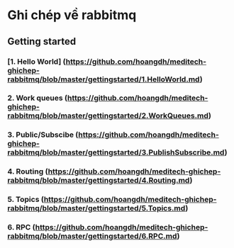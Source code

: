 # Ghi chép về rabbitmq

## Getting started

### [1. Hello World] (https://github.com/hoangdh/meditech-ghichep-rabbitmq/blob/master/gettingstarted/1.HelloWorld.md)
### 2. Work queues (https://github.com/hoangdh/meditech-ghichep-rabbitmq/blob/master/gettingstarted/2.WorkQueues.md)
### 3. Public/Subscibe (https://github.com/hoangdh/meditech-ghichep-rabbitmq/blob/master/gettingstarted/3.PublishSubscribe.md) 
### 4. Routing (https://github.com/hoangdh/meditech-ghichep-rabbitmq/blob/master/gettingstarted/4.Routing.md)
### 5. Topics (https://github.com/hoangdh/meditech-ghichep-rabbitmq/blob/master/gettingstarted/5.Topics.md)
### 6. RPC (https://github.com/hoangdh/meditech-ghichep-rabbitmq/blob/master/gettingstarted/6.RPC.md)